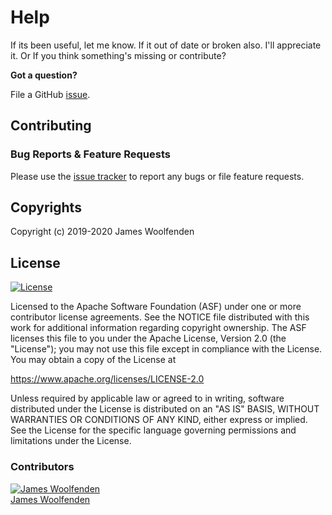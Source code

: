 # Help

If its been useful, let me know. If it out of date or broken also. I'll appreciate it. Or If you think something's missing or contribute?

**Got a question?**

File a GitHub [issue](https://github.com/JamesWoolfenden/terraform-by-example/issues).

## Contributing

### Bug Reports & Feature Requests

Please use the [issue tracker](https://github.com/JamesWoolfenden/terraform-by-example/issues) to report any bugs or file feature requests.

## Copyrights

Copyright (c) 2019-2020 James Woolfenden

## License

[![License](https://img.shields.io/badge/License-Apache%202.0-blue.svg)](https://opensource.org/licenses/Apache-2.0)

Licensed to the Apache Software Foundation (ASF) under one
or more contributor license agreements. See the NOTICE file
distributed with this work for additional information
regarding copyright ownership. The ASF licenses this file
to you under the Apache License, Version 2.0 (the
"License"); you may not use this file except in compliance
with the License. You may obtain a copy of the License at

<https://www.apache.org/licenses/LICENSE-2.0>

Unless required by applicable law or agreed to in writing,
software distributed under the License is distributed on an
"AS IS" BASIS, WITHOUT WARRANTIES OR CONDITIONS OF ANY
KIND, either express or implied. See the License for the
specific language governing permissions and limitations
under the License.

### Contributors

[![James Woolfenden][jameswoolfenden_avatar]][jameswoolfenden_homepage]<br/>[James Woolfenden][jameswoolfenden_homepage]

[jameswoolfenden_homepage]: https://github.com/jameswoolfenden
[jameswoolfenden_avatar]: https://github.com/jameswoolfenden.png?size=150
[github]: https://github.com/jameswoolfenden
[linkedin]: https://www.linkedin.com/in/jameswoolfenden/
[twitter]: https://twitter.com/JimWoolfenden
[share_twitter]: https://twitter.com/intent/tweet/?text=https://github.com/JamesWoolfenden/terraform-by-example
[share_linkedin]: https://www.linkedin.com/shareArticle?mini=true&title=github.com/JamesWoolfenden/terraform-by-example
[share_reddit]: https://reddit.com/submit/?url=https://github.com/JamesWoolfenden/terraform-by-example
[share_facebook]: https://facebook.com/sharer/sharer.php?u=https://github.com/JamesWoolfenden/terraform-by-example
[share_email]: mailto:?subject=terraform-by-example&body=https://github.com/JamesWoolfenden/terraform-by-example
